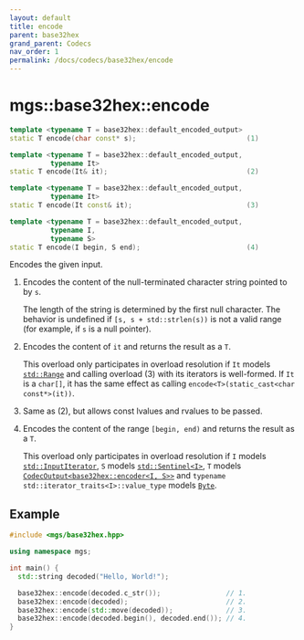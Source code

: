 ```yaml
---
layout: default
title: encode
parent: base32hex
grand_parent: Codecs
nav_order: 1
permalink: /docs/codecs/base32hex/encode
---
```


# mgs::base32hex::encode

```cpp
template <typename T = base32hex::default_encoded_output>
static T encode(char const* s);                           (1)

template <typename T = base32hex::default_encoded_output,
          typename It>
static T encode(It& it);                                  (2)

template <typename T = base32hex::default_encoded_output,
          typename It>
static T encode(It const& it);                            (3)

template <typename T = base32hex::default_encoded_output,
          typename I,
          typename S>
static T encode(I begin, S end);                          (4)

```

Encodes the given input.

1. Encodes the content of the null-terminated character string pointed to by `s`.

    The length of the string is determined by the first null character.
    The behavior is undefined if `[s, s + std::strlen(s))` is not a valid range (for example, if `s` is a null pointer).

1. Encodes the content of `it` and returns the result as a `T`.

    This overload only participates in overload resolution if `It` models [`std::Range`]() and calling overload (3) with its iterators is well-formed.
    If `It` is a `char[]`, it has the same effect as calling `encode<T>(static_cast<char const*>(it))`.

1. Same as (2), but allows const lvalues and rvalues to be passed.

1. Encodes the content of the range `[begin, end)` and returns the result as a `T`.

    This overload only participates in overload resolution if `I` models [`std::InputIterator`](), `S` models [`std::Sentinel<I>`](), `T` models [`CodecOutput<base32hex::encoder<I, S>>`](/docs/concepts/codec_output) and `typename std::iterator_traits<I>::value_type` models [`Byte`](/docs/concepts/byte).


## Example

```cpp
#include <mgs/base32hex.hpp>

using namespace mgs;

int main() {
  std::string decoded("Hello, World!");

  base32hex::encode(decoded.c_str());                // 1.
  base32hex::encode(decoded);                        // 2.
  base32hex::encode(std::move(decoded));             // 3.
  base32hex::encode(decoded.begin(), decoded.end()); // 4.
}
```
